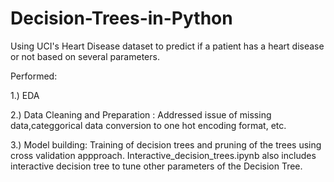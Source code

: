 # Decision-Trees-in-Python

Using UCI's Heart Disease dataset to predict if a patient has a heart disease or not based on several parameters.

Performed:

1.) EDA

2.) Data Cleaning and Preparation : Addressed issue of missing data,categgorical data conversion to one hot encoding format, etc.

3.) Model building: Training of decision trees and pruning of the trees using cross validation appproach.
Interactive_decision_trees.ipynb also includes interactive decision tree to tune other parameters of the Decision Tree.
